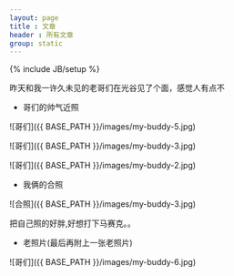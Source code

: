 ```yaml
---
layout: page
title : 文章
header : 所有文章
group: static
---
```

{% include JB/setup %}

昨天和我一许久未见的老哥们在光谷见了个面，感觉人有点不

* 哥们的帅气近照

![哥们]({{ BASE_PATH }}/images/my-buddy-5.jpg)

![哥们]({{ BASE_PATH }}/images/my-buddy-3.jpg)

![哥们]({{ BASE_PATH }}/images/my-buddy-2.jpg)

* 我俩的合照

![合照]({{ BASE_PATH }}/images/my-buddy-3.jpg)

把自己照的好胖,好想打下马赛克。。

* 老照片(最后再附上一张老照片)

![哥们]({{ BASE_PATH }}/images/my-buddy-6.jpg)

